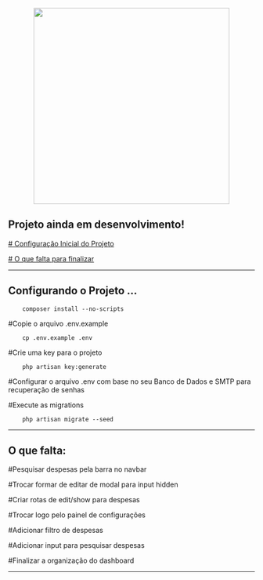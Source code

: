 <p align="center"><a href="https://laravel.com" target="_blank"><img src="https://raw.githubusercontent.com/laravel/art/master/logo-lockup/5%20SVG/2%20CMYK/1%20Full%20Color/laravel-logolockup-cmyk-red.svg" width="400"></a></p>

## Projeto ainda em desenvolvimento!

<p><a href="#config"># Configuração Inicial do Projeto</a></p>
<p><a href="#restante"># O que falta para finalizar</a></p>

<hr>
<p id="config">

## Configurando o Projeto ...
 
        composer install --no-scripts
     
#Copie o arquivo .env.example

        cp .env.example .env

#Crie uma key para o projeto

        php artisan key:generate

#Configurar o arquivo .env com base no seu Banco de Dados e SMTP para recuperação de senhas 

#Execute as migrations

        php artisan migrate --seed

</p> 
<hr>
<p id="restante">

## O que falta:

#Pesquisar despesas pela barra no navbar

#Trocar formar de editar de modal para input hidden

#Criar rotas de edit/show para despesas

#Trocar logo pelo painel de configurações

#Adicionar filtro de despesas

#Adicionar input para pesquisar despesas

#Finalizar a organização do dashboard

</p>
     
<hr>


